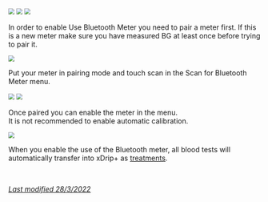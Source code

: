 <img src="../../images/hamburger_menu.png" style="zoom:75%;" />  
<img src="../../images/M-S.png" style="zoom:75%;" />  
<img src="../images/M-S-GM.png" style="zoom:75%;" />

</br>

In order to enable Use Bluetooth Meter you need to pair a meter first. If this is a new meter make sure you have measured BG at least once before trying to pair it.

<img src="../images/M-S-GMa.png" style="zoom:75%;" />

Put your meter in pairing mode and touch scan in the Scan for Bluetooth Meter menu.

<img src="../images/M-S-GMb.png" style="zoom:75%;" />

<img src="../images/M-S-GMc.png" style="zoom:75%;" />

Once paired you can enable the meter in the menu.  
It is not recommended to enable automatic calibration.

<img src="../images/M-S-GMd.png" style="zoom:75%;" />

When you enable the use of the Bluetooth meter, all blood tests will automatically transfer into xDrip+ as [treatments](../mainUI/#treatments).

</br>

[*Last modified 28/3/2022*](https://github.com/NightscoutFoundation/xDrip/releases/tag/2022.03.27)